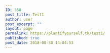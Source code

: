 ```yaml
---
ID: 558
post_title: Test1
author: user
post_excerpt: ""
layout: page
permalink: https://plantifyourself.tk/test1/
published: true
post_date: 2018-08-30 14:04:53
---
```

<!-- wp:html -->
<script>
var mysql = require('mysql');

var con = mysql.createConnection({
host: "35.232.215.112:3306",
user: "root",
password: "1234,qwer",
database: "VegNutr"
});
con.connect();
var query = con.query("Select FIELD1, FIELD2, FIELD3, FIELD4 from TopVeg;", function (err, result);
console.log(result);
});
});
</script>
<!-- /wp:html -->